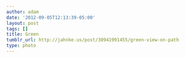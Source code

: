 ```yaml
---
author: adam
date: '2012-09-05T12:13:39-05:00'
layout: post
tags: []
title: Green
tumblr_url: http://jahnke.us/post/30941991455/green-view-on-path
type: photo
---
```


